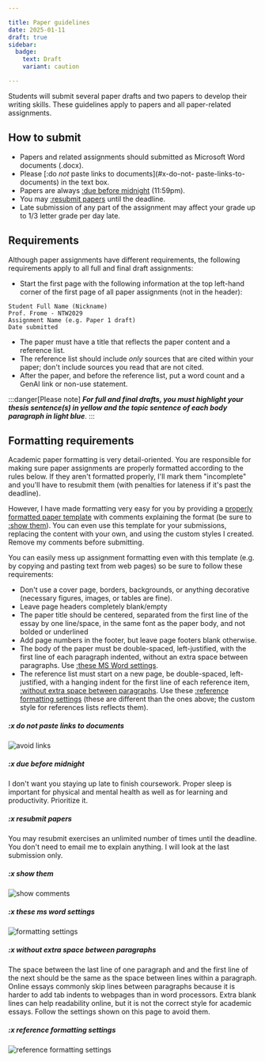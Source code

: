 ```yaml
---

title: Paper guidelines
date: 2025-01-11
draft: true
sidebar:
  badge:
    text: Draft
    variant: caution

---
```


Students will submit several paper drafts and two papers  to develop their writing skills. These guidelines apply to papers and all paper-related assignments.

## How to submit

- Papers and related assignments should submitted as Microsoft Word documents (.docx).
- Please [:do _not_ paste links to documents](#x-do-not- paste-links-to-documents) in the text box.
- Papers are always [:due before midnight](#x-due-before-midnight) (11:59pm).
- You may [:resubmit papers](#x-resubmit-papers) until the deadline.
- Late submission of any part of the assignment may affect your grade up to 1/3 letter grade per day late.

## Requirements

Although paper assignments have different requirements, the following requirements apply to all full and final draft assignments:

- Start the first page with the following information at the top left-hand corner of the first page of all paper assignments (not in the header):

```text
Student Full Name (Nickname)
Prof. Frome - NTW2029
Assignment Name (e.g. Paper 1 draft)
Date submitted
```

- The paper must have a title that reflects the paper content and a reference list.
- The reference list should include _only_ sources that are cited within your paper; don't include sources you read that are not cited.
- After the paper, and before the reference list, put a word count and a GenAI link or non-use statement.

:::danger[Please note]
**_For full and final drafts, you must highlight your thesis sentence(s) in yellow and the topic sentence of each body paragraph in light blue_**.
:::

## Formatting requirements

Academic paper formatting is very detail-oriented. You are responsible for making sure paper assignments are properly formatted according to the rules below. If they aren't formatted properly, I'll mark them "incomplete" and you'll have to resubmit them (with penalties for lateness if it's past the deadline).

However, I have made formatting very easy for you by providing a [properly formatted paper template](/downloads/ntw2029-paper.docx) with comments explaining the format (be sure to [:show them](#x-show-them)). You can even use this template for your submissions, replacing the content with your own, and using the custom styles I created. Remove my comments before submitting.

You can easily mess up assignment formatting even with this template (e.g. by copying and pasting text from web pages) so be sure to follow these requirements:

- Don't use a cover page, borders, backgrounds, or anything decorative (necessary figures, images, or tables are fine).
- Leave page headers completely blank/empty
- The paper title should be centered, separated from the first line of the essay by one line/space, in the same font as the paper body, and not bolded or underlined
- Add page numbers in the footer, but leave page footers blank otherwise.
- The body of the paper must be double-spaced, left-justified, with the first line of each paragraph indented,  without an extra space between paragraphs. Use [:these MS Word settings](#x-these-MS-Word-settings).
- The reference list must start on a new page, be double-spaced, left-justified, with a hanging indent for the first line of each reference item, [:without extra space between paragraphs](#x-without-extra-space-between-paragraphs). Use these [:reference formatting settings](#x-reference-formatting-settings) (these are different than the ones above; the custom style for references lists reflects them).

##### :x do not paste links to documents

![avoid links](/images/link-to-file.png)

##### :x due before midnight

I don't want you staying up late to finish coursework. Proper sleep is important for physical and mental health as well as for learning and productivity. Prioritize it.

##### :x resubmit papers

You may resubmit exercises an unlimited number of times until the deadline. You don't need to email me to explain anything. I will look at the last submission only.

##### :x show them

![show comments](/images/show-comments.jpg)

##### :x these ms word settings

![formatting settings](/images/formatting-settings.jpg)

##### :x without extra space between paragraphs

The space between the last line of one paragraph and and the first line of the next should be the same as the space between lines within a paragraph. Online essays commonly skip lines between paragraphs because it is harder to add tab indents to webpages than in word processors. Extra blank lines can help readability online, but it is not the correct style for academic essays. Follow the settings shown on this page to avoid them.

##### :x reference formatting settings

![reference formatting settings](/images/reference-formatting.jpg)
